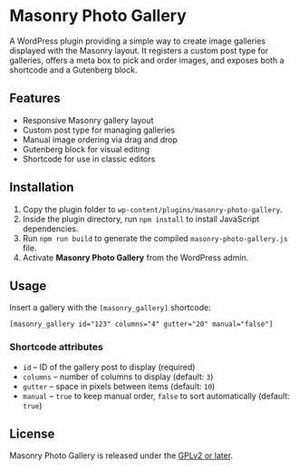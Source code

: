 # Masonry Photo Gallery

A WordPress plugin providing a simple way to create image galleries displayed with the Masonry layout. It registers a custom post type for galleries, offers a meta box to pick and order images, and exposes both a shortcode and a Gutenberg block.

## Features

- Responsive Masonry gallery layout
- Custom post type for managing galleries
- Manual image ordering via drag and drop
- Gutenberg block for visual editing
- Shortcode for use in classic editors

## Installation

1. Copy the plugin folder to `wp-content/plugins/masonry-photo-gallery`.
2. Inside the plugin directory, run `npm install` to install JavaScript dependencies.
3. Run `npm run build` to generate the compiled `masonry-photo-gallery.js` file.
4. Activate **Masonry Photo Gallery** from the WordPress admin.

## Usage

Insert a gallery with the `[masonry_gallery]` shortcode:

```
[masonry_gallery id="123" columns="4" gutter="20" manual="false"]
```

### Shortcode attributes

- `id` – ID of the gallery post to display (required)
- `columns` – number of columns to display (default: `3`)
- `gutter` – space in pixels between items (default: `10`)
- `manual` – `true` to keep manual order, `false` to sort automatically (default: `true`)

## License

Masonry Photo Gallery is released under the [GPLv2 or later](https://www.gnu.org/licenses/gpl-2.0.html).
